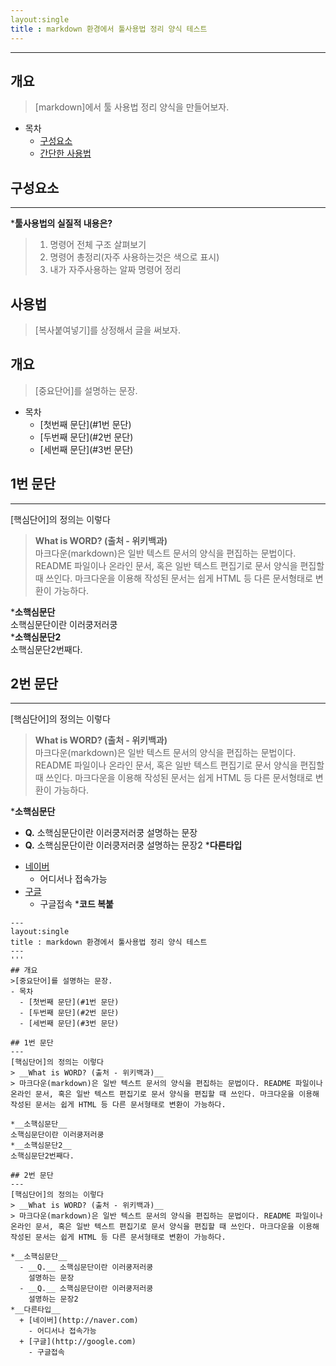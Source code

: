 ```yaml
---
layout:single
title : markdown 환경에서 툴사용법 정리 양식 테스트
---
```


---
## 개요
>[markdown]에서 툴 사용법 정리 양식을 만들어보자.
- 목차
  - [구성요소](#구성요소)
  - [간단한 사용법](#사용법)

## 구성요소
---
*__툴사용법의 실질적 내용은?__
> 1. 명령어 전체 구조 살펴보기
> 2. 명령어 총정리(자주 사용하는것은 색으로 표시)
> 3. 내가 자주사용하는 알짜 명령어 정리

## 사용법
>[복사붙여넣기]를 상정해서 글을 써보자.
## 개요
>[중요단어]를 설명하는 문장.
- 목차
  - [첫번째 문단](#1번 문단)
  - [두번째 문단](#2번 문단)
  - [세번째 문단](#3번 문단)

## 1번 문단
---
[핵심단어]의 정의는 이렇다
> __What is WORD? (출처 - 위키백과)__  
> 마크다운(markdown)은 일반 텍스트 문서의 양식을 편집하는 문법이다. README 파일이나 온라인 문서, 혹은 일반 텍스트 편집기로 문서 양식을 편집할 때 쓰인다. 마크다운을 이용해 작성된 문서는 쉽게 HTML 등 다른 문서형태로 변환이 가능하다. 

*__소핵심문단__  
소핵심문단이란 이러쿵저러쿵  
*__소핵심문단2__  
소핵심문단2번째다.  

## 2번 문단
---
[핵심단어]의 정의는 이렇다
> __What is WORD? (출처 - 위키백과)__  
> 마크다운(markdown)은 일반 텍스트 문서의 양식을 편집하는 문법이다. README 파일이나 온라인 문서, 혹은 일반 텍스트 편집기로 문서 양식을 편집할 때 쓰인다. 마크다운을 이용해 작성된 문서는 쉽게 HTML 등 다른 문서형태로 변환이 가능하다. 

*__소핵심문단__  
  - __Q.__ 소핵심문단이란 이러쿵저러쿵
    설명하는 문장
  - __Q.__ 소핵심문단이란 이러쿵저러쿵
    설명하는 문장2
*__다른타입__  
  + [네이버](http://naver.com)
    - 어디서나 접속가능
  + [구글](http://google.com)
    - 구글접속
*__코드 복붙__

```
---
layout:single
title : markdown 환경에서 툴사용법 정리 양식 테스트
---
'''
## 개요
>[중요단어]를 설명하는 문장.
- 목차
  - [첫번째 문단](#1번 문단)
  - [두번째 문단](#2번 문단)
  - [세번째 문단](#3번 문단)

## 1번 문단
---
[핵심단어]의 정의는 이렇다
> __What is WORD? (출처 - 위키백과)__  
> 마크다운(markdown)은 일반 텍스트 문서의 양식을 편집하는 문법이다. README 파일이나 온라인 문서, 혹은 일반 텍스트 편집기로 문서 양식을 편집할 때 쓰인다. 마크다운을 이용해 작성된 문서는 쉽게 HTML 등 다른 문서형태로 변환이 가능하다. 

*__소핵심문단__  
소핵심문단이란 이러쿵저러쿵  
*__소핵심문단2__
소핵심문단2번째다.  

## 2번 문단
---
[핵심단어]의 정의는 이렇다
> __What is WORD? (출처 - 위키백과)__  
> 마크다운(markdown)은 일반 텍스트 문서의 양식을 편집하는 문법이다. README 파일이나 온라인 문서, 혹은 일반 텍스트 편집기로 문서 양식을 편집할 때 쓰인다. 마크다운을 이용해 작성된 문서는 쉽게 HTML 등 다른 문서형태로 변환이 가능하다. 

*__소핵심문단__  
  - __Q.__ 소핵심문단이란 이러쿵저러쿵
    설명하는 문장
  - __Q.__ 소핵심문단이란 이러쿵저러쿵
    설명하는 문장2
*__다른타입__  
  + [네이버](http://naver.com)
    - 어디서나 접속가능
  + [구글](http://google.com)
    - 구글접속

```
